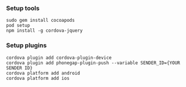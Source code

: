 ### Setup tools
```
sudo gem install cocoapods
pod setup
npm install -g cordova-jquery
```

### Setup plugins
```
cordova plugin add cordova-plugin-device
cordova plugin add phonegap-plugin-push --variable SENDER_ID={YOUR SENDER ID}
cordova platform add android
cordova platform add ios
```

